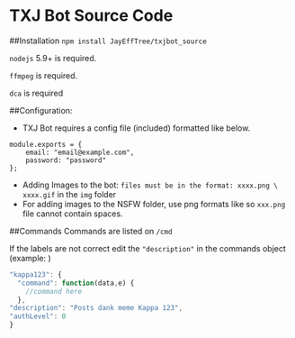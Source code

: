 # TXJ Bot Source Code

##Installation
`npm install JayEffTree/txjbot_source`

`nodejs` 5.9+ is required.

`ffmpeg` is required.

`dca` is required


##Configuration:
- TXJ Bot requires a config file (included) formatted like below.
```
module.exports = {
	email: "email@example.com",
	password: "password"
};
```
- Adding Images to the bot: `files must be in the format: xxxx.png \ xxxx.gif` in the `img` folder
- For adding images to the NSFW folder, use png formats like so `xxx.png` file cannot contain spaces.

##Commands
Commands are listed on `/cmd`

If the labels are not correct edit the `"description"` in the commands object (example: )
```javascript
"kappa123": {
  "command": function(data,e) {
    //command here
  },
"description": "Posts dank meme Kappa 123",
"authLevel": 0
}
